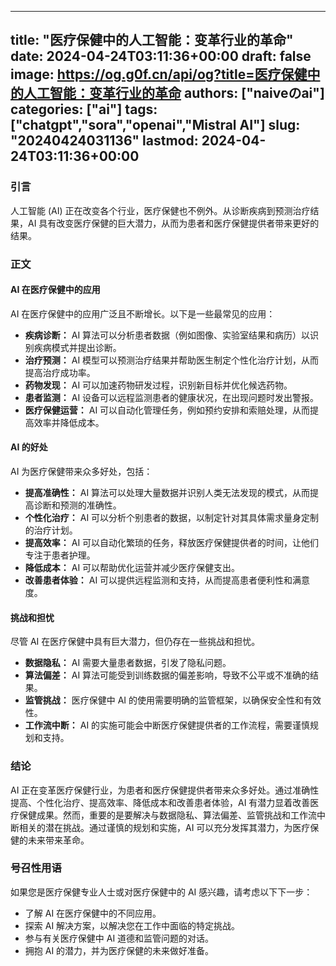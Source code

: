 
---
title: "医疗保健中的人工智能：变革行业的革命"
date: 2024-04-24T03:11:36+00:00
draft: false
image: https://og.g0f.cn/api/og?title=医疗保健中的人工智能：变革行业的革命
authors: ["naiveのai"]
categories: ["ai"]
tags: ["chatgpt","sora","openai","Mistral AI"]
slug: "20240424031136"
lastmod: 2024-04-24T03:11:36+00:00
---
### 引言

人工智能 (AI) 正在改变各个行业，医疗保健也不例外。从诊断疾病到预测治疗结果，AI 具有改变医疗保健的巨大潜力，从而为患者和医疗保健提供者带来更好的结果。

### 正文

#### AI 在医疗保健中的应用

AI 在医疗保健中的应用广泛且不断增长。以下是一些最常见的应用：

- **疾病诊断：** AI 算法可以分析患者数据（例如图像、实验室结果和病历）以识别疾病模式并提出诊断。
- **治疗预测：** AI 模型可以预测治疗结果并帮助医生制定个性化治疗计划，从而提高治疗成功率。
- **药物发现：** AI 可以加速药物研发过程，识别新目标并优化候选药物。
- **患者监测：** AI 设备可以远程监测患者的健康状况，在出现问题时发出警报。
- **医疗保健运营：** AI 可以自动化管理任务，例如预约安排和索赔处理，从而提高效率并降低成本。

#### AI 的好处

AI 为医疗保健带来众多好处，包括：

- **提高准确性：** AI 算法可以处理大量数据并识别人类无法发现的模式，从而提高诊断和预测的准确性。
- **个性化治疗：** AI 可以分析个别患者的数据，以制定针对其具体需求量身定制的治疗计划。
- **提高效率：** AI 可以自动化繁琐的任务，释放医疗保健提供者的时间，让他们专注于患者护理。
- **降低成本：** AI 可以帮助优化运营并减少医疗保健支出。
- **改善患者体验：** AI 可以提供远程监测和支持，从而提高患者便利性和满意度。

#### 挑战和担忧

尽管 AI 在医疗保健中具有巨大潜力，但仍存在一些挑战和担忧。

- **数据隐私：** AI 需要大量患者数据，引发了隐私问题。
- **算法偏差：** AI 算法可能受到训练数据的偏差影响，导致不公平或不准确的结果。
- **监管挑战：** 医疗保健中 AI 的使用需要明确的监管框架，以确保安全性和有效性。
- **工作流中断：** AI 的实施可能会中断医疗保健提供者的工作流程，需要谨慎规划和支持。

### 结论

AI 正在变革医疗保健行业，为患者和医疗保健提供者带来众多好处。通过准确性提高、个性化治疗、提高效率、降低成本和改善患者体验，AI 有潜力显着改善医疗保健成果。然而，重要的是要解决与数据隐私、算法偏差、监管挑战和工作流中断相关的潜在挑战。通过谨慎的规划和实施，AI 可以充分发挥其潜力，为医疗保健的未来带来革命。

### 号召性用语

如果您是医疗保健专业人士或对医疗保健中的 AI 感兴趣，请考虑以下下一步：

- 了解 AI 在医疗保健中的不同应用。
- 探索 AI 解决方案，以解决您在工作中面临的特定挑战。
- 参与有关医疗保健中 AI 道德和监管问题的对话。
- 拥抱 AI 的潜力，并为医疗保健的未来做好准备。